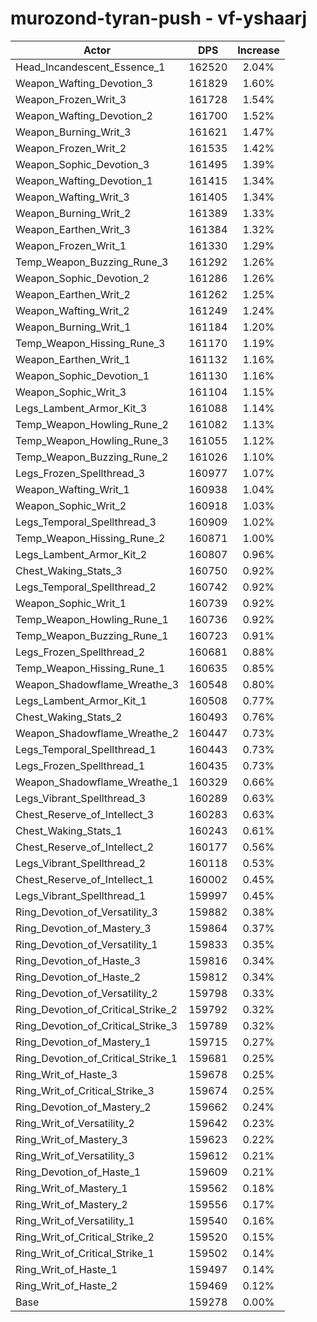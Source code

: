 # murozond-tyran-push - vf-yshaarj
| Actor | DPS | Increase |
|---|:---:|:---:|
|Head_Incandescent_Essence_1|162520|2.04%|
|Weapon_Wafting_Devotion_3|161829|1.60%|
|Weapon_Frozen_Writ_3|161728|1.54%|
|Weapon_Wafting_Devotion_2|161700|1.52%|
|Weapon_Burning_Writ_3|161621|1.47%|
|Weapon_Frozen_Writ_2|161535|1.42%|
|Weapon_Sophic_Devotion_3|161495|1.39%|
|Weapon_Wafting_Devotion_1|161415|1.34%|
|Weapon_Wafting_Writ_3|161405|1.34%|
|Weapon_Burning_Writ_2|161389|1.33%|
|Weapon_Earthen_Writ_3|161384|1.32%|
|Weapon_Frozen_Writ_1|161330|1.29%|
|Temp_Weapon_Buzzing_Rune_3|161292|1.26%|
|Weapon_Sophic_Devotion_2|161286|1.26%|
|Weapon_Earthen_Writ_2|161262|1.25%|
|Weapon_Wafting_Writ_2|161249|1.24%|
|Weapon_Burning_Writ_1|161184|1.20%|
|Temp_Weapon_Hissing_Rune_3|161170|1.19%|
|Weapon_Earthen_Writ_1|161132|1.16%|
|Weapon_Sophic_Devotion_1|161130|1.16%|
|Weapon_Sophic_Writ_3|161104|1.15%|
|Legs_Lambent_Armor_Kit_3|161088|1.14%|
|Temp_Weapon_Howling_Rune_2|161082|1.13%|
|Temp_Weapon_Howling_Rune_3|161055|1.12%|
|Temp_Weapon_Buzzing_Rune_2|161026|1.10%|
|Legs_Frozen_Spellthread_3|160977|1.07%|
|Weapon_Wafting_Writ_1|160938|1.04%|
|Weapon_Sophic_Writ_2|160918|1.03%|
|Legs_Temporal_Spellthread_3|160909|1.02%|
|Temp_Weapon_Hissing_Rune_2|160871|1.00%|
|Legs_Lambent_Armor_Kit_2|160807|0.96%|
|Chest_Waking_Stats_3|160750|0.92%|
|Legs_Temporal_Spellthread_2|160742|0.92%|
|Weapon_Sophic_Writ_1|160739|0.92%|
|Temp_Weapon_Howling_Rune_1|160736|0.92%|
|Temp_Weapon_Buzzing_Rune_1|160723|0.91%|
|Legs_Frozen_Spellthread_2|160681|0.88%|
|Temp_Weapon_Hissing_Rune_1|160635|0.85%|
|Weapon_Shadowflame_Wreathe_3|160548|0.80%|
|Legs_Lambent_Armor_Kit_1|160508|0.77%|
|Chest_Waking_Stats_2|160493|0.76%|
|Weapon_Shadowflame_Wreathe_2|160447|0.73%|
|Legs_Temporal_Spellthread_1|160443|0.73%|
|Legs_Frozen_Spellthread_1|160435|0.73%|
|Weapon_Shadowflame_Wreathe_1|160329|0.66%|
|Legs_Vibrant_Spellthread_3|160289|0.63%|
|Chest_Reserve_of_Intellect_3|160283|0.63%|
|Chest_Waking_Stats_1|160243|0.61%|
|Chest_Reserve_of_Intellect_2|160177|0.56%|
|Legs_Vibrant_Spellthread_2|160118|0.53%|
|Chest_Reserve_of_Intellect_1|160002|0.45%|
|Legs_Vibrant_Spellthread_1|159997|0.45%|
|Ring_Devotion_of_Versatility_3|159882|0.38%|
|Ring_Devotion_of_Mastery_3|159864|0.37%|
|Ring_Devotion_of_Versatility_1|159833|0.35%|
|Ring_Devotion_of_Haste_3|159816|0.34%|
|Ring_Devotion_of_Haste_2|159812|0.34%|
|Ring_Devotion_of_Versatility_2|159798|0.33%|
|Ring_Devotion_of_Critical_Strike_2|159792|0.32%|
|Ring_Devotion_of_Critical_Strike_3|159789|0.32%|
|Ring_Devotion_of_Mastery_1|159715|0.27%|
|Ring_Devotion_of_Critical_Strike_1|159681|0.25%|
|Ring_Writ_of_Haste_3|159678|0.25%|
|Ring_Writ_of_Critical_Strike_3|159674|0.25%|
|Ring_Devotion_of_Mastery_2|159662|0.24%|
|Ring_Writ_of_Versatility_2|159642|0.23%|
|Ring_Writ_of_Mastery_3|159623|0.22%|
|Ring_Writ_of_Versatility_3|159612|0.21%|
|Ring_Devotion_of_Haste_1|159609|0.21%|
|Ring_Writ_of_Mastery_1|159562|0.18%|
|Ring_Writ_of_Mastery_2|159556|0.17%|
|Ring_Writ_of_Versatility_1|159540|0.16%|
|Ring_Writ_of_Critical_Strike_2|159520|0.15%|
|Ring_Writ_of_Critical_Strike_1|159502|0.14%|
|Ring_Writ_of_Haste_1|159497|0.14%|
|Ring_Writ_of_Haste_2|159469|0.12%|
|Base|159278|0.00%|
